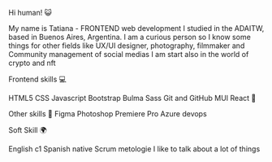 Hi human! 
😺

My name is Tatiana - FRONTEND web development I studied in the ADAITW, based in Buenos Aires, Argentina.
I am a curious person so I know some things for other fields like UX/UI designer, photography, filmmaker and Community management of social medias
I am start also in the world of crypto and nft

Frontend skills 💻

HTML5
CSS
Javascript
Bootstrap
Bulma 
Sass
Git and GitHub
MUI
React 
🚀

Other skills 📌
Figma
Photoshop
Premiere Pro
Azure devops

Soft Skill 🌍

English c1
Spanish native
Scrum metologie 
I like to talk about a lot of things 


